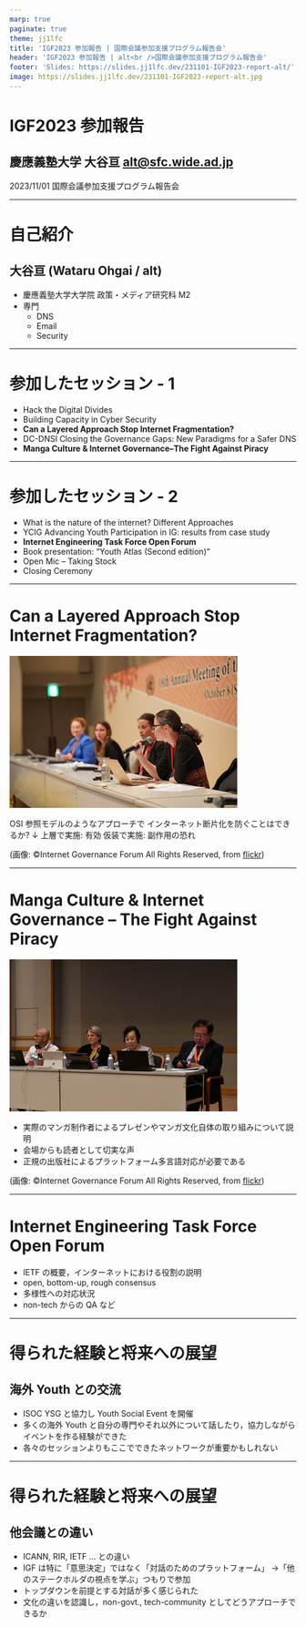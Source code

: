 ```yaml
---
marp: true
paginate: true
theme: jj1lfc
title: 'IGF2023 参加報告 | 国際会議参加支援プログラム報告会'
header: 'IGF2023 参加報告 | alt<br />国際会議参加支援プログラム報告会'
footer: 'Slides: https://slides.jj1lfc.dev/231101-IGF2023-report-alt/'
image: https://slides.jj1lfc.dev/231101-IGF2023-report-alt.jpg
---
```


# IGF2023 参加報告

## 慶應義塾大学 大谷亘 alt@sfc.wide.ad.jp

2023/11/01 国際会議参加支援プログラム報告会

---

# 自己紹介

## 大谷亘 (Wataru Ohgai / alt)

- 慶應義塾大学大学院 政策・メディア研究科 M2
- 専門
  - DNS
  - Email
  - Security

---

# 参加したセッション - 1

- Hack the Digital Divides
- Building Capacity in Cyber Security
- **Can a Layered Approach Stop Internet Fragmentation?**
- DC-DNSI Closing the Governance Gaps: New Paradigms for a Safer DNS
- **Manga Culture & Internet Governance–The Fight Against Piracy**

---

# 参加したセッション - 2

- What is the nature of the internet? Different Approaches
- YCIG Advancing Youth Participation in IG: results from case study
- **Internet Engineering Task Force Open Forum**
- Book presentation: “Youth Atlas (Second edition)”
- Open Mic – Taking Stock
- Closing Ceremony

---

# Can a Layered Approach Stop Internet Fragmentation?

![bg fit right:40%](./images/231101-layered.jpg)

OSI 参照モデルのようなアプローチで
インターネット断片化を防ぐことはできるか?
↓
上層で実施: 有効
仮装で実施: 副作用の恐れ

(画像: ©Internet Governance Forum All Rights Reserved, from [flickr](https://www.flickr.com/photos/185833270@N04/53247954395/in/album-72177720311827213/))

---

# Manga Culture & Internet Governance – The Fight Against Piracy

![bg fit right:40%](./images/231101-manga.jpg)

- 実際のマンガ制作者によるプレゼンやマンガ文化自体の取り組みについて説明
- 会場からも読者として切実な声
- 正規の出版社によるプラットフォーム多言語対応が必要である

(画像: ©Internet Governance Forum All Rights Reserved, from [flickr](https://www.flickr.com/photos/185833270@N04/53250164361/in/album-72177720311863994/))

---

# Internet Engineering Task Force Open Forum

- IETF の概要，インターネットにおける役割の説明
- open, bottom-up, rough consensus
- 多様性への対応状況
- non-tech からの QA など

---

# 得られた経験と将来への展望

## 海外 Youth との交流

- ISOC YSG と協力し Youth Social Event を開催
- 多くの海外 Youth と自分の専門やそれ以外について話したり，協力しながらイベントを作る経験ができた
- 各々のセッションよりもここでできたネットワークが重要かもしれない

---

# 得られた経験と将来への展望

## 他会議との違い

- ICANN, RIR, IETF ... との違い
- IGF は特に「意思決定」ではなく「対話のためのプラットフォーム」
  →「他のステークホルダの視点を学ぶ」つもりで参加
- トップダウンを前提とする対話が多く感じられた
- 文化の違いを認識し，non-govt., tech-community としてどうアプローチできるか
